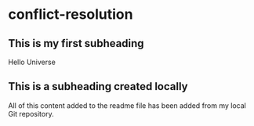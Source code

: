 # conflict-resolution

## This is my first subheading

Hello Universe

## This is a subheading created locally

All of this content added to the readme file has been added from my local Git repository.
